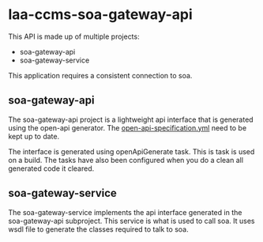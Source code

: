 # laa-ccms-soa-gateway-api

This API is made up of multiple projects:
* soa-gateway-api
* soa-gateway-service

This application requires a consistent connection to soa. 


## soa-gateway-api

The soa-gateway-api project is a lightweight api interface that is generated using the open-api generator.
The [open-api-specification.yml](./soa-gateway-api/open-api-specification.yml) need to be kept up to date. 

The interface is generated using openApiGenerate task. This is task is used on a build. 
The tasks have also been configured when you do a clean all generated code it cleared.

## soa-gateway-service

The soa-gateway-service implements the api interface generated in the soa-gateway-api subproject.
This service is what is used to call soa. It uses wsdl file to generate the classes required to talk to soa.

